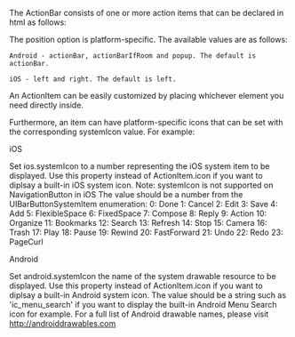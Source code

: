 The ActionBar consists of one or more action items that can be declared in html as follows:

<snippet id='action-bar-action-items-html'/>

The position option is platform-specific. The available values are as follows:

    Android - actionBar, actionBarIfRoom and popup. The default is actionBar.

    iOS - left and right. The default is left.

An ActionItem can be easily customized by placing whichever element you need directly inside.
<snippet id='action-bar-custom-action-item-html'/>

Furthermore, an item can have platform-specific icons that can be set with the corresponding systemIcon value. For example:
<snippet id='action-bar-platform-specific-icons-html'/>

iOS

Set ios.systemIcon to a number representing the iOS system item to be displayed. Use this property instead of ActionItem.icon if you want to diplsay a built-in iOS system icon. Note: systemIcon is not supported on NavigationButton in iOS The value should be a number from the UIBarButtonSystemItem enumeration: 0: Done 1: Cancel 2: Edit 3: Save 4: Add 5: FlexibleSpace 6: FixedSpace 7: Compose 8: Reply 9: Action 10: Organize 11: Bookmarks 12: Search 13: Refresh 14: Stop 15: Camera 16: Trash 17: Play 18: Pause 19: Rewind 20: FastForward 21: Undo 22: Redo 23: PageCurl

Android

Set android.systemIcon the name of the system drawable resource to be displayed. Use this property instead of ActionItem.icon if you want to diplsay a built-in Android system icon. The value should be a string such as 'ic_menu_search' if you want to display the built-in Android Menu Search icon for example. For a full list of Android drawable names, please visit http://androiddrawables.com
